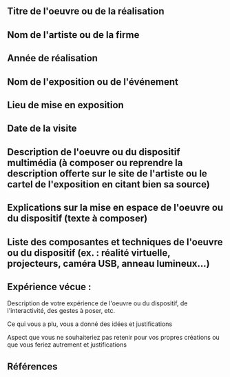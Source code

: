 ## Titre de l'oeuvre ou de la réalisation ##

## Nom de l'artiste ou de la firme ##

## Année de réalisation #

## Nom de l'exposition ou de l'événement ##

## Lieu de mise en exposition ##

## Date de la visite ##

## Description de l'oeuvre ou du dispositif multimédia (à composer ou reprendre la description offerte sur le site de l'artiste ou le cartel de l'exposition en citant bien sa source) ##

## Explications sur la mise en espace de l'oeuvre ou du dispositif (texte à composer) ##

## Liste des composantes et techniques de l'oeuvre ou du dispositif (ex. : réalité virtuelle, projecteurs, caméra USB, anneau lumineux...) ##

## Expérience vécue :
   Description de votre expérience de l'oeuvre ou du dispositif, de l'interactivité, des gestes à poser, etc.
   
   Ce qui vous a plu, vous a donné des idées et justifications
   
   Aspect que vous ne souhaiteriez pas retenir pour vos propres créations ou que vous feriez autrement et justifications

## Références ##
